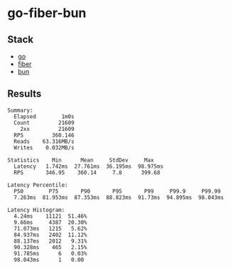 # go-fiber-bun

## Stack

- [go](https://go.dev/)
- [fiber](https://gofiber.io/)
- [bun](https://bun.uptrace.dev/)

## Results

```
Summary:
  Elapsed        1m0s
  Count         21609
    2xx         21609
  RPS         360.146
  Reads    63.316MB/s
  Writes    0.032MB/s

Statistics    Min      Mean     StdDev     Max
  Latency   1.742ms  27.761ms  36.195ms  98.975ms
  RPS       346.95    360.14     7.8      399.68

Latency Percentile:
  P50        P75       P90       P95       P99     P99.9     P99.99
  7.263ms  81.953ms  87.353ms  88.823ms  91.73ms  94.895ms  98.043ms

Latency Histogram:
  4.24ms    11121  51.46%
  9.66ms     4387  20.30%
  71.073ms   1215   5.62%
  84.937ms   2402  11.12%
  88.137ms   2012   9.31%
  90.328ms    465   2.15%
  91.785ms      6   0.03%
  98.043ms      1   0.00
```
